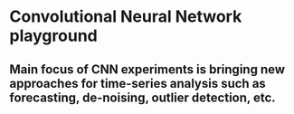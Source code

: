 # Convolutional Neural Network playground

## Main focus of CNN experiments is bringing new approaches for time-series analysis such as forecasting, de-noising, outlier detection, etc.


